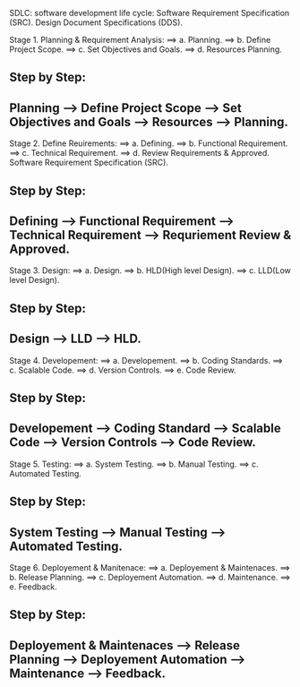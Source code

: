 SDLC: software development life cycle:
Software Requirement Specification (SRC).
Design Document Specifications (DDS).

Stage 1. Planning & Requirement Analysis:
==> a. Planning.
==> b. Define Project Scope.
==> c. Set Objectives and Goals.
==> d. Resources Planning.

## Step by Step:
## Planning  -->  Define Project Scope  -->  Set Objectives and Goals  -->  Resources  -->  Planning.

Stage 2. Define Reuirements:
==> a. Defining.
==> b. Functional Requirement.
==> c. Technical Requirement.
==> d. Review Requirements & Approved.
Software Requirement Specification (SRC).

## Step by Step:
## Defining --> Functional Requirement  --> Technical Requirement --> Requriement Review & Approved.

Stage 3. Design:
==> a. Design.
==> b. HLD(High level Design).
==> c. LLD(Low level Design).

## Step by Step:
## Design --> LLD --> HLD. 

Stage 4. Developement:
==> a. Developement.
==> b. Coding Standards.
==> c. Scalable Code.
==> d. Version Controls.
==> e. Code Review.

## Step by Step:
## Developement --> Coding Standard --> Scalable Code --> Version Controls --> Code Review.


Stage 5. Testing:
==> a. System Testing.
==> b. Manual Testing.
==> c. Automated Testing.

## Step by Step:
## System Testing --> Manual Testing --> Automated Testing.

Stage 6. Deployement & Manitenace:
==> a. Deployement & Maintenaces.
==> b. Release Planning.
==> c. Deployement Automation.
==> d. Maintenance.
==> e. Feedback.

## Step by Step:
## Deployement & Maintenaces --> Release Planning --> Deployement Automation --> Maintenance --> Feedback.